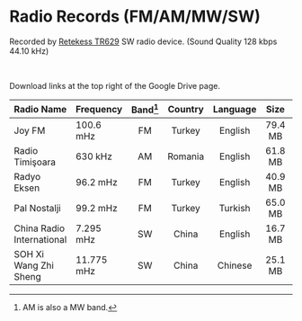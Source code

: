 # Radio Records (FM/AM/MW/SW)

Recorded by [Retekess TR629](https://www.amazon.com/Retekess-Portable-Shortwave-Backlight-Recorder/dp/B09N8N36BX) SW radio device. (Sound Quality 128 kbps 44.10 kHz)

<br>

Download links at the top right of the Google Drive page.

Radio Name | Frequency | Band[^1] | Country | Language | Size | Length | Date | Link |
:--- | :--- | :---: | :---: | :---: | :---: | :---: | :---: | :---: |
Joy FM | 100.6 mHz | FM | Turkey | English | 79.4 MB | 86m43s | 18.05.2022 | [Download](https://drive.google.com/file/d/1RUY1LivsgCagstAtxzX0E_5YuVOhw05-/view?usp=sharing) |
Radio Timişoara | 630 kHz | AM | Romania | English | 61.8 MB | 67m30s | 19.05.2022 | [Download](https://drive.google.com/file/d/12RxFrukUnCsV1exFMjpTmEOfVelI4TL2/view?usp=sharing) |
Radyo Eksen | 96.2 mHz | FM | Turkey | English | 40.9 MB | 44m38s | 19.05.2022 | [Download](https://drive.google.com/file/d/1JFnIQADVgHsCdc41W2ZJIIk_XCh80Uce/view?usp=sharing) |
Pal Nostalji | 99.2 mHz | FM | Turkey | Turkish | 65.0 MB | 71m02s | 19.05.2022 | [Download](https://drive.google.com/file/d/1FdUZ605Ou53EAgpV-YpDF-IgvebEFD_Y/view?usp=sharing) |
China Radio International | 7.295 mHz | SW | China | English | 16.7 MB | 18m18s | 19.05.2022 | [Download](https://drive.google.com/file/d/1_CH6wf5en4-3M_-37mNsBXWJ4EeASwoh/view?usp=sharing) |
SOH Xi Wang Zhi Sheng | 11.775 mHz | SW | China | Chinese | 25.1 MB | 27m27s | 19.05.2022 | [Download](https://drive.google.com/file/d/1PISh6NSh44QnsZFZ_RoyIvzfqXbQKZZ1/view?usp=sharing) |

[^1]:AM is also a MW band.
